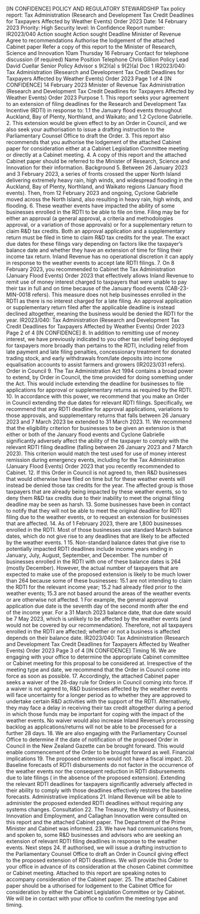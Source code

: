 \[IN CONFIDENCE\] POLICY AND REGULATORY STEWARDSHIP Tax policy report: Tax Administration (Research and Development Tax Credit Deadlines for Taxpayers Affected by Weather Events) Order 2023 Date: 14 February 2023 Priority: High Security level: In Confidence Report number: IR2023/040 Action sought Action sought Deadline Minister of Revenue Agree to recommendations Authorise the lodgement of the attached Cabinet paper Refer a copy of this report to the Minister of Research, Science and Innovation 10am Thursday 16 February Contact for telephone discussion (if required) Name Position Telephone Chris Gillion Policy Lead David Cuellar Senior Policy Advisor s 9(2)(a) s 9(2)(a) Doc 1 IR2023/040: Tax Administration (Research and Development Tax Credit Deadlines for Taxpayers Affected by Weather Events) Order 2023 Page 1 of 4 \[IN CONFIDENCE\] 14 February 2023 Minister of Revenue Tax Administration (Research and Development Tax Credit Deadlines for Taxpayers Affected by Weather Events) Order 2023 Purpose 1. This report seeks your agreement to an extension of filing deadlines for the Research and Development Tax Incentive (RDTI) in response to: 1.1 the January flood events throughout Auckland, Bay of Plenty, Northland, and Waikato; and 1.2 Cyclone Gabrielle. 2. This extension would be given effect to by an Order in Council, and we also seek your authorisation to issue a drafting instruction to the Parliamentary Counsel Office to draft the Order. 3. This report also recommends that you authorise the lodgement of the attached Cabinet paper for consideration either at a Cabinet Legislation Committee meeting or directly at a Cabinet meeting. 4. A copy of this report and the attached Cabinet paper should be referred to the Minister of Research, Science and Innovation for their information. Background 5. Between 26 January 2023 and 3 February 2023, a series of fronts crossed the upper North Island delivering extremely heavy rain, high winds, and widespread flooding in the Auckland, Bay of Plenty, Northland, and Waikato regions (January flood events). Then, from 12 February 2023 and ongoing, Cyclone Gabrielle moved across the North Island, also resulting in heavy rain, high winds, and flooding. 6. These weather events have impacted the ability of some businesses enrolled in the RDTI to be able to file on time. Filing may be for either an approval (a general approval, a criteria and methodologies approval, or a variation of those approvals) or for a supplementary return to claim R&D tax credits. Both an approval application and a supplementary return must be filed in time to claim R&D tax credits for the year. The exact due dates for these filings vary depending on factors like the taxpayer’s balance date and whether they have an extension of time for filing their income tax return. Inland Revenue has no operational discretion it can apply in response to the weather events to accept late RDTI filings. 7. On 8 February 2023, you recommended to Cabinet the Tax Administration (January Flood Events) Order 2023 that effectively allows Inland Revenue to remit use of money interest charged to taxpayers that were unable to pay their tax in full and on time because of the January flood events (CAB-23-MIN-0018 refers). This measure does not help businesses enrolled in the RDTI as there is no interest charged for a late filing. An approval application or supplementary return filed after the applicable deadline is instead declined altogether, meaning the business would be denied the RDTI for the year. IR2023/040: Tax Administration (Research and Development Tax Credit Deadlines for Taxpayers Affected by Weather Events) Order 2023 Page 2 of 4 \[IN CONFIDENCE\] 8. In addition to remitting use of money interest, we have previously indicated to you other tax relief being deployed for taxpayers more broadly than pertains to the RDTI, including relief from late payment and late filing penalties, concessionary treatment for donated trading stock, and early withdrawals from/late deposits into income equalisation accounts to assist farmers and growers (IR2023/031 refers). Order in Council 9. The Tax Administration Act 1994 contains a broad power to extend, by Order in Council, the time provided for doing something under the Act. This would include extending the deadline for businesses to file applications for approval or supplementary returns as required by the RDTI. 10. In accordance with this power, we recommend that you make an Order in Council extending the due dates for relevant RDTI filings. Specifically, we recommend that any RDTI deadline for approval applications, variations to those approvals, and supplementary returns that falls between 26 January 2023 and 7 March 2023 be extended to 31 March 2023. 11. We recommend that the eligibility criterion for businesses to be given an extension is that either or both of the January flood events and Cyclone Gabrielle significantly adversely affect the ability of the taxpayer to comply with the relevant RDTI filing deadline (falling between 26 January 2023 and 7 March 2023). This criterion would match the test used for use of money interest remission during emergency events, including for the Tax Administration (January Flood Events) Order 2023 that you recently recommended to Cabinet. 12. If this Order in Council is not agreed to, then R&D businesses that would otherwise have filed on time but for these weather events will instead be denied those tax credits for the year. The affected group is those taxpayers that are already being impacted by these weather events, so to deny them R&D tax credits due to their inability to meet the original filing deadline may be seen as harsh. 13. Some businesses have been in contact to notify that they will not be able to meet the original deadline for RDTI filing due to the weather events, or to request an extension for businesses that are affected. 14. As of 1 February 2023, there are 1,800 businesses enrolled in the RDTI. Most of those businesses use standard March balance dates, which do not give rise to any deadlines that are likely to be affected by the weather events. 1 15. Non-standard balance dates that give rise to potentially impacted RDTI deadlines include income years ending in January, July, August, September, and December. The number of businesses enrolled in the RDTI with one of these balance dates is 264 (mostly December). However, the actual number of taxpayers that are expected to make use of the proposed extension is likely to be much lower than 264 because some of these businesses: 15.1 are not intending to claim the RDTI for the relevant income year; 15.2 had already filed prior to the weather events; 15.3 are not based around the areas of the weather events or are otherwise not affected. 1 For example, the general approval application due date is the seventh day of the second month after the end of the income year. For a 31 March 2023 balance date, that due date would be 7 May 2023, which is unlikely to be affected by the weather events (and would not be covered by our recommendation). Therefore, not all taxpayers enrolled in the RDTI are affected; whether or not a business is affected depends on their balance date. IR2023/040: Tax Administration (Research and Development Tax Credit Deadlines for Taxpayers Affected by Weather Events) Order 2023 Page 3 of 4 \[IN CONFIDENCE\] Timing 16. We are engaging with your office to determine the appropriate Cabinet committee or Cabinet meeting for this proposal to be considered at. Irrespective of the meeting type and date, we recommend that the Order in Council come into force as soon as possible. 17. Accordingly, the attached Cabinet paper seeks a waiver of the 28-day rule for Orders in Council coming into force. If a waiver is not agreed to, R&D businesses affected by the weather events will face uncertainty for a longer period as to whether they are approved to undertake certain R&D activities with the support of the RDTI. Alternatively, they may face a delay in receiving their tax credit altogether during a period in which those funds may be important for coping with the impact of the weather events. No waiver would also increase Inland Revenue’s processing backlog as applications/returns will not be able to be processed for a further 28 days. 18. We are also engaging with the Parliamentary Counsel Office to determine if the date of notification of the proposed Order in Council in the New Zealand Gazette can be brought forward. This would enable commencement of the Order to be brought forward as well. Financial implications 19. The proposed extension would not have a fiscal impact. 20. Baseline forecasts of RDTI disbursements do not factor in the occurrence of the weather events nor the consequent reduction in RDTI disbursements due to late filings ( in the absence of the proposed extension). Extending the relevant RDTI deadlines for taxpayers significantly adversely affected in their ability to comply with those deadlines effectively restores the baseline forecasts. Administrative implications 21. Inland Revenue will be able to administer the proposed extended RDTI deadlines without requiring any systems changes. Consultation 22. The Treasury, the Ministry of Business, Innovation and Employment, and Callaghan Innovation were consulted on this report and the attached Cabinet paper. The Department of the Prime Minister and Cabinet was informed. 23. We have had communications from, and spoken to, some R&D businesses and advisors who are seeking an extension of relevant RDTI filing deadlines in response to the weather events. Next steps 24. If authorised, we will issue a drafting instruction to the Parliamentary Counsel Office to draft an Order in Council giving effect to the proposed extension of RDTI deadlines. We will provide this Order to your office in advance of its consideration at the chosen Cabinet committee or Cabinet meeting. Attached to this report are speaking notes to accompany consideration of the Cabinet paper. 25. The attached Cabinet paper should be a uthorised for lodgement to the Cabinet Office for consideration by either the Cabinet Legislation Committee or by Cabinet. We will be in contact with your office to confirm the meeting type and timing.